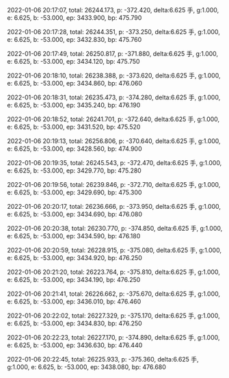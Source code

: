 2022-01-06 20:17:07, total: 26244.173, p: -372.420, delta:6.625 手, g:1.000, e: 6.625, b: -53.000, ep: 3433.900, bp: 475.790

2022-01-06 20:17:28, total: 26244.351, p: -373.250, delta:6.625 手, g:1.000, e: 6.625, b: -53.000, ep: 3432.830, bp: 475.760

2022-01-06 20:17:49, total: 26250.817, p: -371.880, delta:6.625 手, g:1.000, e: 6.625, b: -53.000, ep: 3434.120, bp: 475.750

2022-01-06 20:18:10, total: 26238.388, p: -373.620, delta:6.625 手, g:1.000, e: 6.625, b: -53.000, ep: 3434.860, bp: 476.060

2022-01-06 20:18:31, total: 26235.473, p: -374.280, delta:6.625 手, g:1.000, e: 6.625, b: -53.000, ep: 3435.240, bp: 476.190

2022-01-06 20:18:52, total: 26241.701, p: -372.640, delta:6.625 手, g:1.000, e: 6.625, b: -53.000, ep: 3431.520, bp: 475.520

2022-01-06 20:19:13, total: 26256.806, p: -370.640, delta:6.625 手, g:1.000, e: 6.625, b: -53.000, ep: 3428.560, bp: 474.900

2022-01-06 20:19:35, total: 26245.543, p: -372.470, delta:6.625 手, g:1.000, e: 6.625, b: -53.000, ep: 3429.770, bp: 475.280

2022-01-06 20:19:56, total: 26239.846, p: -372.710, delta:6.625 手, g:1.000, e: 6.625, b: -53.000, ep: 3429.690, bp: 475.300

2022-01-06 20:20:17, total: 26236.666, p: -373.950, delta:6.625 手, g:1.000, e: 6.625, b: -53.000, ep: 3434.690, bp: 476.080

2022-01-06 20:20:38, total: 26230.770, p: -374.850, delta:6.625 手, g:1.000, e: 6.625, b: -53.000, ep: 3434.590, bp: 476.180

2022-01-06 20:20:59, total: 26228.915, p: -375.080, delta:6.625 手, g:1.000, e: 6.625, b: -53.000, ep: 3434.920, bp: 476.250

2022-01-06 20:21:20, total: 26223.764, p: -375.810, delta:6.625 手, g:1.000, e: 6.625, b: -53.000, ep: 3434.190, bp: 476.250

2022-01-06 20:21:41, total: 26226.662, p: -375.670, delta:6.625 手, g:1.000, e: 6.625, b: -53.000, ep: 3436.010, bp: 476.460

2022-01-06 20:22:02, total: 26227.329, p: -375.170, delta:6.625 手, g:1.000, e: 6.625, b: -53.000, ep: 3434.830, bp: 476.250

2022-01-06 20:22:23, total: 26227.170, p: -374.890, delta:6.625 手, g:1.000, e: 6.625, b: -53.000, ep: 3436.630, bp: 476.440

2022-01-06 20:22:45, total: 26225.933, p: -375.360, delta:6.625 手, g:1.000, e: 6.625, b: -53.000, ep: 3438.080, bp: 476.680